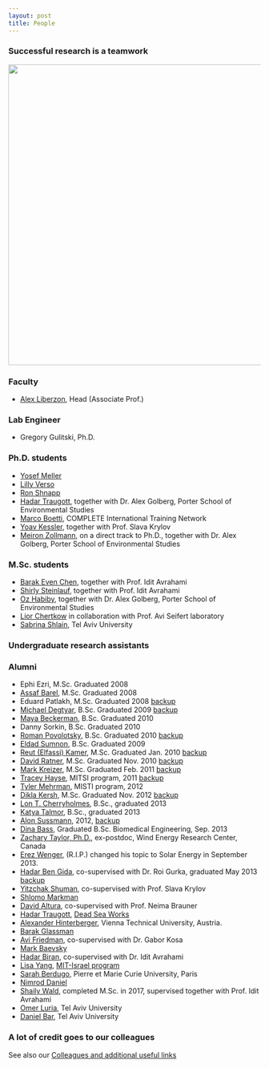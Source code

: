 ```yaml
---
layout: post
title: People
---
```


<!-- <img src = "images/group_photo_nov2012.jpg" width="600">

November 2012. Left to right:
Top row: Mark Baevsky, Zachary Taylor, Lon Cherryholmes, Avi Friedman, Alon Sussmann.
Bottom row: Katya Talmor, Erez Wenger (R.I.P), Yosef Meller, Alex Liberzon, Hadar Biran, Hadar Traugott
Missing: Hadar Ben Gida, Youry Borisenkov, Dina Bass -->

### Successful research is a teamwork
<img src="{{ site.baseurl }}/images/team.jpg" width="600">



### Faculty
* [Alex Liberzon](people/alex_lab.html), Head (Associate Prof.)

### Lab Engineer
* Gregory Gulitski, Ph.D.


### Ph.D. students
* [Yosef Meller](people/yosef_meller.html)
* [Lilly Verso](people/lilly_verso.html)
* [Ron Shnapp](people/ron_shnapp.html)
* [Hadar Traugott](people/hadar_traugott.html), together with Dr. Alex Golberg, Porter School of Environmental Studies
* [Marco Boetti](people/marco-boetti.html), COMPLETE International Training Network
* [Yoav Kessler](people/yoav_kessler.html), together with Prof. Slava Krylov
* [Meiron Zollmann](people/meiron_zollmann.html), on a direct track to Ph.D., together with Dr. Alex Golberg, Porter School of Environmental Studies



### M.Sc. students
* [Barak Even Chen](people/barak_even_chen.html), together with Prof. Idit Avrahami
* [Shirly Steinlauf](people/shirly_steinlauf.html), together with Prof. Idit Avrahami
* [Oz Habiby](people/oz_habiby.html), together with Dr. Alex Golberg, Porter School of Environmental Studies
* [Lior Chertkow](people/lior_chertkow.html) in collaboration with Prof. Avi Seifert laboratory
* [Sabrina Shlain](people/sabrina_shlain.html), Tel Aviv University



### Undergraduate research assistants


### Alumni
* Ephi Ezri, M.Sc. Graduated 2008
* [Assaf Barel](http://il.linkedin.com/pub/assaf-barel/7/364/686), M.Sc. Graduated 2008
* Eduard Patlakh, M.Sc. Graduated 2008 [backup](people/eduard_patlakh.html)
* [Michael Degtyar](http://il.linkedin.com/in/michaeldegtyar), B.Sc. Graduated 2009 [backup](people/michael_degtyar.html)
* [Maya Beckerman](people/maya_beckerman.html), B.Sc. Graduated 2010
* Danny Sorkin, B.Sc. Graduated 2010
* [Roman Povolotsky](http://il.linkedin.com/pub/roman-povolotsky/19/442/782), B.Sc. Graduated 2010 [backup](people/roman_povolotsky.html)
* [Eldad Sumnon](people/eldad_sumnon.html), B.Sc. Graduated 2009
* [Reut (Elfassi) Kamer](https://www.linkedin.com/in/reut-kamer-3973b620), M.Sc. Graduated Jan. 2010 [backup](people/reut_elfassi.html)
* [David Ratner](http://il.linkedin.com/pub/david-ratner/4/a98/140), M.Sc. Graduated Nov. 2010 [backup](people/david_ratner.html)
* [Mark Kreizer](http://il.linkedin.com/pub/mark-kreizer/9/36/464), M.Sc. Graduated Feb. 2011 [backup](people/mark_kreizer.html)
* [Tracey Hayse](http://www.linkedin.com/in/traceyhayse), MITSI program, 2011 [backup](people/tracey.html)
* [Tyler Mehrman](http://zetapsi.mit.edu/brothers/11/), MISTI program, 2012
* [Dikla Kersh](http://il.linkedin.com/pub/dikla-kersh/14/85b/27), M.Sc. Graduated Nov. 2012 [backup](people/dikla_kersh.html)
* [Lon T. Cherryholmes](people/lon.html), B.Sc., graduated 2013
* [Katya Talmor](people/katya_talmor.html), B.Sc., graduated 2013
* [Alon Sussmann](https://www.linkedin.com/in/alon-sussmann-23912866), 2012, [backup](people/alon_sussmann.html)
* [Dina Bass](https://www.linkedin.com/in/dina-bass-96269288), Graduated B.Sc. Biomedical Engineering, Sep. 2013
* [Zachary Taylor, Ph.D.](people/zach.html), ex-postdoc, Wind Energy Research Center, Canada
* [Erez Wenger](people/erez_wenger.html), (R.I.P.) changed his topic to Solar Energy in September 2013.
* [Hadar Ben Gida](https://www.linkedin.com/in/hadar-ben-gida-b0aa98a7), co-supervised with Dr. Roi Gurka, graduated May 2013 [backup](people/hadar_ben_gida.html)
* [Yitzchak Shuman](people/yitzchak_shuman.html), co-supervised with Prof. Slava Krylov
* [Shlomo Markman](people/shlomo_markman.html)
* [David Altura](people/david_altura.html), co-supervised with Prof. Neima Brauner
* [Hadar Traugott](people/hadar_traugott.html), [Dead Sea Works](http://en.wikipedia.org/wiki/Dead_Sea_Works)
* [Alexander Hinterberger](people/alexander_hinterberger.html), Vienna Technical University, Austria.
* [Barak Glassman](people/barak_glassman.html)
* [Avi Friedman](people/avi_friedman.html), co-supervised with Dr. Gabor Kosa
* [Mark Baevsky](people/mark_baevsky.html)
* [Hadar Biran](people/hadar_biran.html), co-supervised with Dr. Idit Avrahami
* [Lisa Yang](people/lisa_yang.html), [MIT-Israel program](http://misti.mit.edu/mit-israel)
* [Sarah Berdugo](people/sarah_berdugo.html), Pierre et Marie Curie University, Paris
* [Nimrod Daniel](people/nimrod_daniel.html)
* [Shaily Wald](people/shaily_wald.html), completed M.Sc. in 2017, supervised together with Prof. Idit Avrahami
* [Omer Luria](people/omer_luria.html), Tel Aviv University
* [Daniel Bar](people/daniel_bar.html), Tel Aviv University





### A lot of credit goes to our colleagues
See also our [Colleagues and additional useful links](links)




